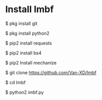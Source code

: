 # Install Imbf 
$ pkg install git

$ pkg install python2

$ pip2 install requests

$ pip2 install bs4

$ pip2 Install mechanize



$ git clone https://github.com/Van-XD/Imbf

$ cd Imbf

$ python2 imbf.py
